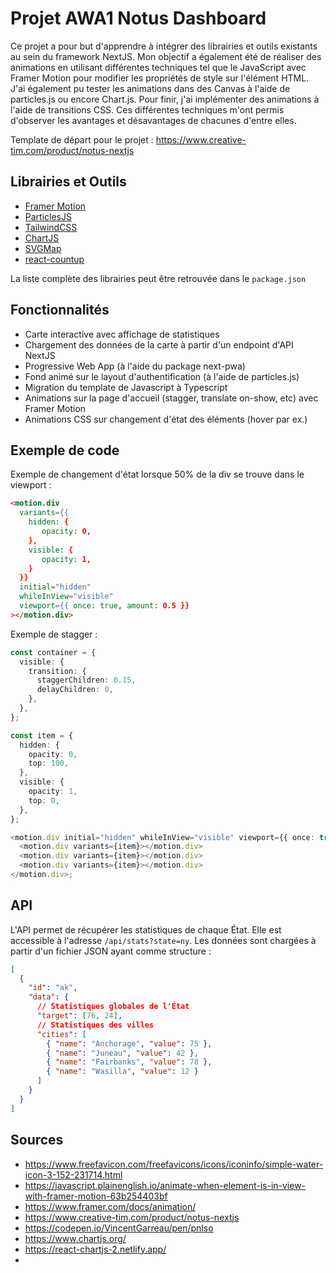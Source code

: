 # Projet AWA1 Notus Dashboard

Ce projet a pour but d'apprendre à intégrer des librairies et outils existants au sein du framework NextJS. Mon objectif a également été de réaliser des animations en utilisant différentes techniques tel que le JavaScript avec Framer Motion pour modifier les propriétés de style sur l'élément HTML. J'ai également pu tester les animations dans des Canvas à l'aide de particles.js ou encore Chart.js. Pour finir, j'ai implémenter des animations à l'aide de transitions CSS. Ces différentes techniques m'ont permis d'observer les avantages et désavantages de chacunes d'entre elles.

Template de départ pour le projet : https://www.creative-tim.com/product/notus-nextjs

## Librairies et Outils

- [Framer Motion](https://www.framer.com/motion/)
- [ParticlesJS](https://vincentgarreau.com/particles.js/)
- [TailwindCSS](https://tailwindcss.com/)
- [ChartJS](https://www.chartjs.org/)
- [SVGMap](https://github.com/StephanWagner/svgMap)
- [react-countup](https://www.npmjs.com/package/react-countup)

La liste complète des librairies peut être retrouvée dans le `package.json`

## Fonctionnalités

- Carte interactive avec affichage de statistiques
- Chargement des données de la carte à partir d'un endpoint d'API NextJS
- Progressive Web App (à l'aide du package next-pwa)
- Fond animé sur le layout d'authentification (à l'aide de particles.js)
- Migration du template de Javascript à Typescript
- Animations sur la page d'accueil (stagger, translate on-show, etc) avec Framer Motion
- Animations CSS sur changement d'état des éléments (hover par ex.)

## Exemple de code

Exemple de changement d'état lorsque 50% de la div se trouve dans le viewport :

```html
<motion.div
  variants={{
    hidden: {
       opacity: 0,
    },
    visible: {
       opacity: 1,
    }
  }}
  initial="hidden"
  whileInView="visible"
  viewport={{ once: true, amount: 0.5 }}
></motion.div>
```

Exemple de stagger :

```typescript
const container = {
  visible: {
    transition: {
      staggerChildren: 0.15,
      delayChildren: 0,
    },
  },
};

const item = {
  hidden: {
    opacity: 0,
    top: 100,
  },
  visible: {
    opacity: 1,
    top: 0,
  },
};

<motion.div initial="hidden" whileInView="visible" viewport={{ once: true }}>
  <motion.div variants={item}></motion.div>
  <motion.div variants={item}></motion.div>
  <motion.div variants={item}></motion.div>
</motion.div>;
```

## API

L'API permet de récupérer les statistiques de chaque État. Elle est accessible à l'adresse `/api/stats?state=ny`. Les données sont chargées à partir d'un fichier JSON ayant comme structure :

```json
[
  {
    "id": "ak",
    "data": {
      // Statistiques globales de l'État
      "target": [76, 24],
      // Statistiques des villes
      "cities": [
        { "name": "Anchorage", "value": 75 },
        { "name": "Juneau", "value": 42 },
        { "name": "Fairbanks", "value": 78 },
        { "name": "Wasilla", "value": 12 }
      ]
    }
  }
]
```

## Sources

- https://www.freefavicon.com/freefavicons/icons/iconinfo/simple-water-icon-3-152-231714.html
- https://javascript.plainenglish.io/animate-when-element-is-in-view-with-framer-motion-63b254403bf
- https://www.framer.com/docs/animation/
- https://www.creative-tim.com/product/notus-nextjs
- https://codepen.io/VincentGarreau/pen/pnlso
- https://www.chartjs.org/
- https://react-chartjs-2.netlify.app/
-
